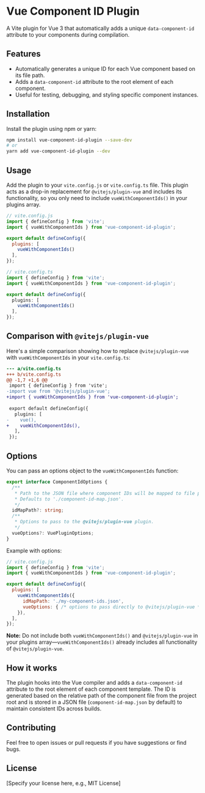 # Vue Component ID Plugin

A Vite plugin for Vue 3 that automatically adds a unique `data-component-id` attribute to your components during compilation.

## Features

- Automatically generates a unique ID for each Vue component based on its file path.
- Adds a `data-component-id` attribute to the root element of each component.
- Useful for testing, debugging, and styling specific component instances.

## Installation

Install the plugin using npm or yarn:

```bash
npm install vue-component-id-plugin --save-dev
# or
yarn add vue-component-id-plugin --dev
```

## Usage

Add the plugin to your `vite.config.js` or `vite.config.ts` file. This plugin acts as a drop-in replacement for `@vitejs/plugin-vue` and includes its functionality, so you only need to include `vueWithComponentIds()` in your plugins array.

```javascript
// vite.config.js
import { defineConfig } from 'vite';
import { vueWithComponentIds } from 'vue-component-id-plugin';

export default defineConfig({
  plugins: [
    vueWithComponentIds()
  ],
});
```

```typescript
// vite.config.ts
import { defineConfig } from 'vite';
import { vueWithComponentIds } from 'vue-component-id-plugin';

export default defineConfig({
  plugins: [
    vueWithComponentIds()
  ],
});
```

## Comparison with `@vitejs/plugin-vue`

Here's a simple comparison showing how to replace `@vitejs/plugin-vue` with `vueWithComponentIds` in your `vite.config.ts`:

```diff
--- a/vite.config.ts
+++ b/vite.config.ts
@@ -1,7 +1,6 @@
 import { defineConfig } from 'vite';
-import vue from '@vitejs/plugin-vue';
+import { vueWithComponentIds } from 'vue-component-id-plugin';
 
 export default defineConfig({
   plugins: [
-    vue(),
+    vueWithComponentIds(),
   ],
 });
```

## Options

You can pass an options object to the `vueWithComponentIds` function:

```typescript
export interface ComponentIdOptions {
  /**
   * Path to the JSON file where component IDs will be mapped to file paths.
   * Defaults to './component-id-map.json'.
   */
  idMapPath?: string;
  /**
   * Options to pass to the @vitejs/plugin-vue plugin.
   */
  vueOptions?: VuePluginOptions;
}
```

Example with options:

```javascript
// vite.config.js
import { defineConfig } from 'vite';
import { vueWithComponentIds } from 'vue-component-id-plugin';

export default defineConfig({
  plugins: [
    vueWithComponentIds({
      idMapPath: './my-component-ids.json',
      vueOptions: { /* options to pass directly to @vitejs/plugin-vue */ }
    }),
  ],
});
```

**Note:** Do not include both `vueWithComponentIds()` and `@vitejs/plugin-vue` in your plugins array—`vueWithComponentIds()` already includes all functionality of `@vitejs/plugin-vue`.

## How it works

The plugin hooks into the Vue compiler and adds a `data-component-id` attribute to the root element of each component template. The ID is generated based on the relative path of the component file from the project root and is stored in a JSON file (`component-id-map.json` by default) to maintain consistent IDs across builds.

## Contributing

Feel free to open issues or pull requests if you have suggestions or find bugs.

## License

[Specify your license here, e.g., MIT License]